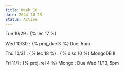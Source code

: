 ```yaml
---
title: Week 10
date: 2024-10-28
Status: Active
---
```


Tue 10/29
: {% lec 17 %}

Wed 10/30
: {% proj_due 3 %} Due, 5pm

Thu 10/31
: {% lec 18 %}
: {% disc 10 %} MongoDB II

Fri 11/1
: {% proj_rel 4 %} Mongo
  : Due Wed 11/13, 5pm
